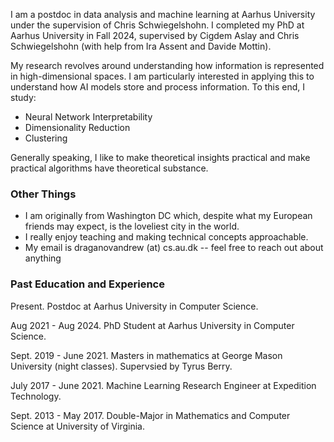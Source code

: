 I am a postdoc in data analysis and machine learning at Aarhus University under the supervision of Chris Schwiegelshohn. I completed my PhD at Aarhus University in Fall 2024, supervised by Cigdem Aslay and Chris Schwiegelshohn (with help from Ira Assent and Davide Mottin).

My research revolves around understanding how information is represented in high-dimensional spaces. I am particularly interested in applying this to understand
how AI models store and process information. To this end, I study:
- Neural Network Interpretability
- Dimensionality Reduction
- Clustering

Generally speaking, I like to make theoretical insights practical and make practical algorithms have theoretical substance.

### Other Things

- I am originally from Washington DC which, despite what my European friends may expect, is the loveliest city in the world.
- I really enjoy teaching and making technical concepts approachable.
- My email is draganovandrew (at) cs.au.dk -- feel free to reach out about anything

### Past Education and Experience

Present. Postdoc at Aarhus University in Computer Science.

Aug 2021 - Aug 2024. PhD Student at Aarhus University in Computer Science.

Sept. 2019 - June 2021. Masters in mathematics at George Mason University (night classes). Supervsied by Tyrus Berry.

July 2017 - June 2021. Machine Learning Research Engineer at Expedition Technology.

Sept. 2013 - May 2017. Double-Major in Mathematics and Computer Science at University of Virginia.
